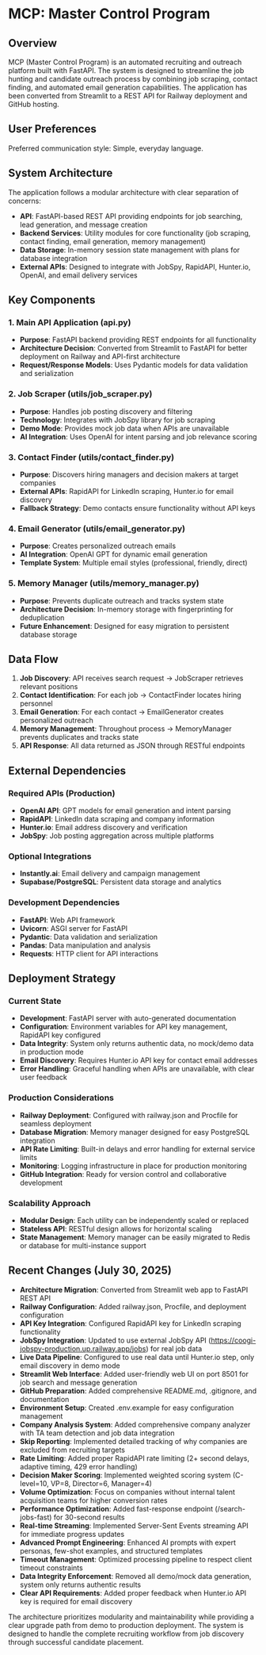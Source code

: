 # MCP: Master Control Program

## Overview

MCP (Master Control Program) is an automated recruiting and outreach platform built with FastAPI. The system is designed to streamline the job hunting and candidate outreach process by combining job scraping, contact finding, and automated email generation capabilities. The application has been converted from Streamlit to a REST API for Railway deployment and GitHub hosting.

## User Preferences

Preferred communication style: Simple, everyday language.

## System Architecture

The application follows a modular architecture with clear separation of concerns:

- **API**: FastAPI-based REST API providing endpoints for job searching, lead generation, and message creation
- **Backend Services**: Utility modules for core functionality (job scraping, contact finding, email generation, memory management)
- **Data Storage**: In-memory session state management with plans for database integration
- **External APIs**: Designed to integrate with JobSpy, RapidAPI, Hunter.io, OpenAI, and email delivery services

## Key Components

### 1. Main API Application (api.py)
- **Purpose**: FastAPI backend providing REST endpoints for all functionality
- **Architecture Decision**: Converted from Streamlit to FastAPI for better deployment on Railway and API-first architecture
- **Request/Response Models**: Uses Pydantic models for data validation and serialization

### 2. Job Scraper (utils/job_scraper.py)
- **Purpose**: Handles job posting discovery and filtering
- **Technology**: Integrates with JobSpy library for job scraping
- **Demo Mode**: Provides mock job data when APIs are unavailable
- **AI Integration**: Uses OpenAI for intent parsing and job relevance scoring

### 3. Contact Finder (utils/contact_finder.py)
- **Purpose**: Discovers hiring managers and decision makers at target companies
- **External APIs**: RapidAPI for LinkedIn scraping, Hunter.io for email discovery
- **Fallback Strategy**: Demo contacts ensure functionality without API keys

### 4. Email Generator (utils/email_generator.py)
- **Purpose**: Creates personalized outreach emails
- **AI Integration**: OpenAI GPT for dynamic email generation
- **Template System**: Multiple email styles (professional, friendly, direct)

### 5. Memory Manager (utils/memory_manager.py)
- **Purpose**: Prevents duplicate outreach and tracks system state
- **Architecture Decision**: In-memory storage with fingerprinting for deduplication
- **Future Enhancement**: Designed for easy migration to persistent database storage

## Data Flow

1. **Job Discovery**: API receives search request → JobScraper retrieves relevant positions
2. **Contact Identification**: For each job → ContactFinder locates hiring personnel
3. **Email Generation**: For each contact → EmailGenerator creates personalized outreach
4. **Memory Management**: Throughout process → MemoryManager prevents duplicates and tracks state
5. **API Response**: All data returned as JSON through RESTful endpoints

## External Dependencies

### Required APIs (Production)
- **OpenAI API**: GPT models for email generation and intent parsing
- **RapidAPI**: LinkedIn data scraping and company information
- **Hunter.io**: Email address discovery and verification
- **JobSpy**: Job posting aggregation across multiple platforms

### Optional Integrations
- **Instantly.ai**: Email delivery and campaign management
- **Supabase/PostgreSQL**: Persistent data storage and analytics

### Development Dependencies
- **FastAPI**: Web API framework
- **Uvicorn**: ASGI server for FastAPI
- **Pydantic**: Data validation and serialization
- **Pandas**: Data manipulation and analysis
- **Requests**: HTTP client for API interactions

## Deployment Strategy

### Current State
- **Development**: FastAPI server with auto-generated documentation
- **Configuration**: Environment variables for API key management, RapidAPI key configured
- **Data Integrity**: System only returns authentic data, no mock/demo data in production mode
- **Email Discovery**: Requires Hunter.io API key for contact email addresses
- **Error Handling**: Graceful handling when APIs are unavailable, with clear user feedback

### Production Considerations
- **Railway Deployment**: Configured with railway.json and Procfile for seamless deployment
- **Database Migration**: Memory manager designed for easy PostgreSQL integration
- **API Rate Limiting**: Built-in delays and error handling for external service limits
- **Monitoring**: Logging infrastructure in place for production monitoring
- **GitHub Integration**: Ready for version control and collaborative development

### Scalability Approach
- **Modular Design**: Each utility can be independently scaled or replaced
- **Stateless API**: RESTful design allows for horizontal scaling
- **State Management**: Memory manager can be easily migrated to Redis or database for multi-instance support

## Recent Changes (July 30, 2025)
- **Architecture Migration**: Converted from Streamlit web app to FastAPI REST API
- **Railway Configuration**: Added railway.json, Procfile, and deployment configuration
- **API Key Integration**: Configured RapidAPI key for LinkedIn scraping functionality
- **JobSpy Integration**: Updated to use external JobSpy API (https://coogi-jobspy-production.up.railway.app/jobs) for real job data
- **Live Data Pipeline**: Configured to use real data until Hunter.io step, only email discovery in demo mode
- **Streamlit Web Interface**: Added user-friendly web UI on port 8501 for job search and message generation
- **GitHub Preparation**: Added comprehensive README.md, .gitignore, and documentation
- **Environment Setup**: Created .env.example for easy configuration management
- **Company Analysis System**: Added comprehensive company analyzer with TA team detection and job data integration
- **Skip Reporting**: Implemented detailed tracking of why companies are excluded from recruiting targets
- **Rate Limiting**: Added proper RapidAPI rate limiting (2+ second delays, adaptive timing, 429 error handling)
- **Decision Maker Scoring**: Implemented weighted scoring system (C-level=10, VP=8, Director=6, Manager=4)
- **Volume Optimization**: Focus on companies without internal talent acquisition teams for higher conversion rates
- **Performance Optimization**: Added fast-response endpoint (/search-jobs-fast) for 30-second results
- **Real-time Streaming**: Implemented Server-Sent Events streaming API for immediate progress updates
- **Advanced Prompt Engineering**: Enhanced AI prompts with expert personas, few-shot examples, and structured templates
- **Timeout Management**: Optimized processing pipeline to respect client timeout constraints
- **Data Integrity Enforcement**: Removed all demo/mock data generation, system only returns authentic results
- **Clear API Requirements**: Added proper feedback when Hunter.io API key is required for email discovery

The architecture prioritizes modularity and maintainability while providing a clear upgrade path from demo to production deployment. The system is designed to handle the complete recruiting workflow from job discovery through successful candidate placement.